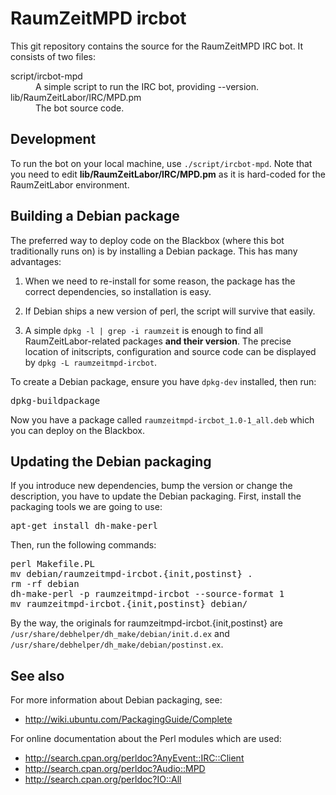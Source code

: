 RaumZeitMPD ircbot
==================

This git repository contains the source for the RaumZeitMPD IRC bot. It
consists of two files:

<dl>
  <dt>script/ircbot-mpd</dt>
  <dd>A simple script to run the IRC bot, providing --version.</dd>

  <dt>lib/RaumZeitLabor/IRC/MPD.pm</dt>
  <dd>The bot source code.</dd>
</dl>

Development
-----------
To run the bot on your local machine, use `./script/ircbot-mpd`. Note
that you need to edit **lib/RaumZeitLabor/IRC/MPD.pm** as it is hard-coded for
the RaumZeitLabor environment.

Building a Debian package
-------------------------
The preferred way to deploy code on the Blackbox (where this bot traditionally
runs on) is by installing a Debian package. This has many advantages:

1. When we need to re-install for some reason, the package has the correct
   dependencies, so installation is easy.

2. If Debian ships a new version of perl, the script will survive that easily.

3. A simple `dpkg -l | grep -i raumzeit` is enough to find all
   RaumZeitLabor-related packages **and their version**. The precise location
   of initscripts, configuration and source code can be displayed by `dpkg -L
   raumzeitmpd-ircbot`.

To create a Debian package, ensure you have `dpkg-dev` installed, then run:
<pre>
dpkg-buildpackage
</pre>

Now you have a package called `raumzeitmpd-ircbot_1.0-1_all.deb` which you can
deploy on the Blackbox.

Updating the Debian packaging
-----------------------------

If you introduce new dependencies, bump the version or change the description,
you have to update the Debian packaging. First, install the packaging tools we
are going to use:
<pre>
apt-get install dh-make-perl
</pre>

Then, run the following commands:
<pre>
perl Makefile.PL
mv debian/raumzeitmpd-ircbot.{init,postinst} .
rm -rf debian
dh-make-perl -p raumzeitmpd-ircbot --source-format 1
mv raumzeitmpd-ircbot.{init,postinst} debian/
</pre>

By the way, the originals for raumzeitmpd-ircbot.{init,postinst} are
`/usr/share/debhelper/dh_make/debian/init.d.ex` and
`/usr/share/debhelper/dh_make/debian/postinst.ex`.

See also
--------

For more information about Debian packaging, see:

* http://wiki.ubuntu.com/PackagingGuide/Complete

For online documentation about the Perl modules which are used:

* http://search.cpan.org/perldoc?AnyEvent::IRC::Client
* http://search.cpan.org/perldoc?Audio::MPD
* http://search.cpan.org/perldoc?IO::All
